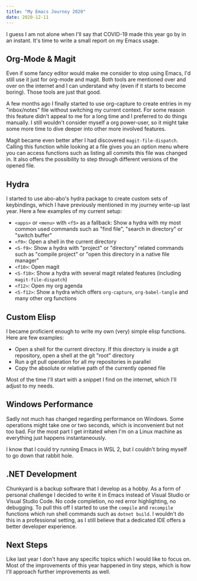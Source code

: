 ```yaml
---
title: "My Emacs Journey 2020"
date: 2020-12-11
---
```


I guess I am not alone when I'll say that COVID-19 made this year go by in an
instant. It's time to write a small report on my Emacs usage.

## Org-Mode & Magit

Even if some fancy editor would make me consider to stop using Emacs, I'd still
use it just for org-mode and magit. Both tools are mentioned over and over on
the internet and I can understand why (even if it starts to become boring).
Those tools are just that good.

A few months ago I finally started to use org-capture to create entries in my
"inbox/notes" file without switching my current context. For some reason this
feature didn't appeal to me for a long time and I preferred to do things
manually. I still wouldn't consider myself a org power-user, so it might take
some more time to dive deeper into other more involved features.

Magit became even better after I had discovered `magit-file-dispatch`. Calling
this function while looking at a file gives you an option menu where you can
access functions such as listing all commits this file was changed in. It also
offers the possibility to step through different versions of the opened file.

## Hydra

I started to use abo-abo's hydra package to create custom sets of keybindings,
which I have previously mentioned in my journey write-up last year. Here a few
examples of my current setup:

- `<apps>` or `<menu>` with `<f5>` as a fallback: Show a hydra with my most
  common used commands such as "find file", "search in directory" or "switch
  buffer"
- `<f9>`: Open a shell in the current directory
- `<S-f9>`: Show a hydra with "project" or "directory" related commands such as
  "compile project" or "open this directory in a native file manager"
- `<f10>`: Open magit
- `<S-f10>`: Show a hydra with several magit related features (including
  `magit-file-dispatch`)
- `<f12>`: Open my org agenda
- `<S-f12>`: Show a hydra which offers `org-capture`, `org-babel-tangle` and
  many other org functions

## Custom Elisp

I became proficient enough to write my own (very) simple elisp functions. Here
are few examples:

- Open a shell for the current directory. If this directory is inside a git
  repository, open a shell at the git "root" directory
- Run a git pull operation for all my repositories in parallel
- Copy the absolute or relative path of the currently opened file

Most of the time I'll start with a snippet I find on the internet, which I'll
adjust to my needs.

## Windows Performance

Sadly not much has changed regarding performance on Windows. Some operations
might take one or two seconds, which is inconvenient but not too bad. For the
most part I get irritated when I'm on a Linux machine as everything just happens
instantaneously.

I know that I could try running Emacs in WSL 2, but I couldn't bring myself to
go down that rabbit hole.

## .NET Development

Chunkyard is a backup software that I develop as a hobby. As a form of personal
challenge I decided to write it in Emacs instead of Visual Studio or Visual
Studio Code. No code completion, no red error highlighting, no debugging. To
pull this off I started to use the `compile` and `recompile` functions which run
shell commands such as `dotnet build`. I wouldn't do this in a professional
setting, as I still believe that a dedicated IDE offers a better developer
experience.

## Next Steps

Like last year I don't have any specific topics which I would like to focus on.
Most of the improvements of this year happened in tiny steps, which is how I'll
approach further improvements as well.
